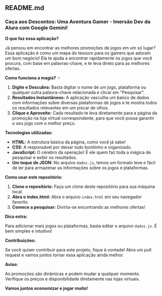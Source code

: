 ## **README.md**

### **Caça aos Descontos: Uma Aventura Gamer - Imersão Dev da Alura com Google Gemini!** 

**O que faz essa aplicação?**

Já pensou em encontrar as melhores promoções de jogos em um só lugar? Essa aplicação é como um mapa do tesouro para os gamers que adoram um bom negócio! Ela te ajuda a encontrar rapidamente os jogos que você procura, com base em palavras-chave, e te leva direto para as melhores ofertas.

**Como funciona a magia?** ‍♂️

1. **Digite e Descubra:** Basta digitar o nome de um jogo, plataforma ou qualquer outra palavra-chave relacionada e clicar em "Pesquisar".
2. **Resultados Instantâneos:** A aplicação vasculha um banco de dados com informações sobre diversas plataformas de jogos e te mostra todos os resultados relevantes em um piscar de olhos.
3. **Clique e Aproveite:** Cada resultado te leva diretamente para a página da promoção na loja virtual correspondente, para que você possa garantir o seu jogo com o melhor preço.

**Tecnologias utilizadas:**

* **HTML:** A estrutura básica da página, como você já sabe! ️
* **CSS:** A responsável por deixar tudo bonitinho e organizado. 
* **JavaScript:** O cérebro da operação! É ele quem faz toda a mágica de pesquisar e exibir os resultados. 
* **Um toque de JSON:** No arquivo `dados.js`, temos um formato leve e fácil de ler para armazenar as informações sobre os jogos e plataformas. 

**Como usar este repositório:**

1. **Clone o repositório:** Faça um clone deste repositório para sua máquina local.
2. **Abra o index.html:** Abra o arquivo `index.html` em seu navegador favorito.
3. **Comece a pesquisar:** Divirta-se encontrando as melhores ofertas!

**Dica extra:**

Para adicionar mais jogos ou plataformas, basta editar o arquivo `dados.js`. É bem simples e intuitivo! 

**Contribuições:**

Se você quiser contribuir para este projeto, fique à vontade! Abra um pull request e vamos juntos tornar essa aplicação ainda melhor.

**Aviso:**

As promoções são dinâmicas e podem mudar a qualquer momento. Verifique os preços e disponibilidade diretamente nas lojas virtuais. 

**Vamos juntos economizar e jogar muito!**
